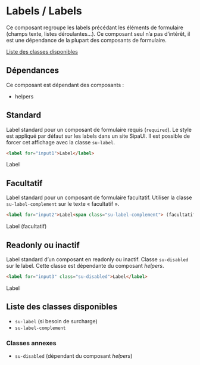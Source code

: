 # Labels / Labels

Ce composant regroupe les labels précédant les éléments de formulaire (champs texte, listes déroulantes…). Ce composant seul n’a pas d’intérêt, il est une dépendance de la plupart des composants de formulaire.

<a href="#liste-classes" target="_self" class="su-link-button">Liste des classes disponibles</a>

<div class="alerte su-margin-top-xl">
	<h2>Dépendances</h2>
	<p class="su-margin-0">Ce composant est dépendant des composants&nbsp;:</p>
	<ul>
		<li>helpers</li>
	</ul>
</div>

<!-- STORY -->

## Standard
Label standard pour un composant de formulaire requis (`required`). Le style est appliqué par défaut sur les labels dans un site SipaUI. Il est possible de forcer cet affichage avec la classe `su-label`.

```html
<label for="input1">Label</label>
```
<label for="input1">Label</label>

## Facultatif
Label standard pour un composant de formulaire facultatif. Utiliser la classe `su-label-complement` sur le texte «&nbsp;facultatif&nbsp;».

```html
<label for="input2">Label<span class="su-label-complement"> (facultatif)</span></label>
```
<label for="input2">Label<span class="su-label-complement"> (facultatif)</span></label>

## Readonly ou inactif
Label standard d’un composant en readonly ou inactif. Classe `su-disabled` sur le label. Cette classe est dépendante du composant *helpers*.

```html
<label for="input3" class="su-disabled">Label</label>
```
<label for="input3" class="su-disabled">Label</label>

<div id="liste-classes">

## Liste des classes disponibles
- `su-label` (si besoin de surcharge)
- `su-label-complement`

### Classes annexes
- `su-disabled` (dépendant du composant *helpers*)

</div>
